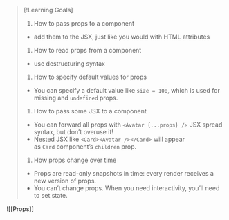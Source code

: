 > [!Learning Goals]
> 1. How to pass props to a component
>	- add them to the JSX, just like you would with HTML attributes
> 1. How to read props from a component
> 	- use destructuring syntax
> 1. How to specify default values for props
> 	- You can specify a default value like `size = 100`, which is used for missing and `undefined` props.
> 1. How to pass some JSX to a component
> 	- You can forward all props with `<Avatar {...props} />` JSX spread syntax, but don’t overuse it!
> 	- Nested JSX like `<Card><Avatar /></Card>` will appear as `Card` component’s `children` prop.
> 1. How props change over time
> 	- Props are read-only snapshots in time: every render receives a new version of props.
> 	- You can’t change props. When you need interactivity, you’ll need to set state.

![[Props]]
